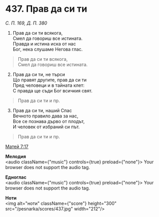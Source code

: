 # 437. Прав да си ти

_С. П. 169, Д. П. 380_

1. Прав да си ти всякога,  
Смел да говориш все истината.  
Правда и истина иска от нас  
Бог, нека слушаме Негова глас.  

> Прав да си ти всякога,  
> Смел да говориш все истината.  

2. Прав да си ти, не търси  
Що правят другите, прав да си ти  
Пред человеци и в тайната клет:  
С правда ще съди Бог всичкия свят.  

> Прав да си ти и пр.  

3. Прав да си ти, наший Спас  
Вечното правило дава за нас,  
Все се познава дърво от плодът,  
И человек от избраний си път.  

> Прав да си ти и пр.

[Матей 7:17](http://biblia.bg/index.php?k=40&g=7&s=17)

**Мелодия**  
<audio className={"music"} controls={true} preload={"none"}>
    <source src="/pesnarka/mp3/437.mp3" type="audio/mpeg"/>
    Your browser does not support the audio tag.
</audio>

**Едноглас**  
<audio className={"music"} controls={true} preload={"none"}>
    <source src="/pesnarka/transp/437.mp3" type="audio/mpeg"/>
    Your browser does not support the audio tag.
</audio>

**Ноти**  
<img alt="ноти" className={"score"} height="300" src="/pesnarka/scores/437.jpg" width="212"/>
